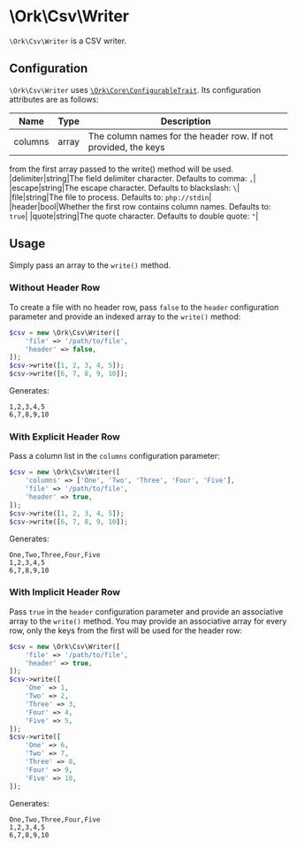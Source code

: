 # \Ork\Csv\Writer

`\Ork\Csv\Writer` is a CSV writer.

## Configuration

`\Ork\Csv\Writer` uses [`\Ork\Core\ConfigurableTrait`](https://github.com/AlexHowansky/ork-core/wiki/ConfigurableTrait).
Its configuration attributes are as follows:

|Name|Type|Description|
|----|----|-----------|
|columns|array|The column names for the header row. If not provided, the keys
from the first array passed to the write() method will be used.
|delimiter|string|The field delimiter character. Defaults to comma: `,`|
|escape|string|The escape character. Defaults to blackslash: `\`|
|file|string|The file to process. Defaults to: `php://stdin`|
|header|bool|Whether the first row contains column names. Defaults to: `true`|
|quote|string|The quote character. Defaults to double quote: `"`|

## Usage

Simply pass an array to the `write()` method.

### Without Header Row

To create a file with no header row, pass `false` to the `header` configuration
parameter and provide an indexed array to the `write()` method:

```php
$csv = new \Ork\Csv\Writer([
    'file' => '/path/to/file',
    'header' => false,
]);
$csv->write([1, 2, 3, 4, 5]);
$csv->write([6, 7, 8, 9, 10]);
```

Generates:

```csv
1,2,3,4,5
6,7,8,9,10
```

### With Explicit Header Row

Pass a column list in the `columns` configuration parameter:

```php
$csv = new \Ork\Csv\Writer([
    'columns' => ['One', 'Two', 'Three', 'Four', 'Five'],
    'file' => '/path/to/file',
    'header' => true,
]);
$csv->write([1, 2, 3, 4, 5]);
$csv->write([6, 7, 8, 9, 10]);
```

Generates:

```csv
One,Two,Three,Four,Five
1,2,3,4,5
6,7,8,9,10
```

### With Implicit Header Row

Pass `true` in the `header` configuration parameter and provide an associative
array to the `write()` method. You may provide an associative array for every
row, only the keys from the first will be used for the header row:

```php
$csv = new \Ork\Csv\Writer([
    'file' => '/path/to/file',
    'header' => true,
]);
$csv->write([
    'One' => 1,
    'Two' => 2,
    'Three' => 3,
    'Four' => 4,
    'Five' => 5,
]);
$csv->write([
    'One' => 6,
    'Two' => 7,
    'Three' => 8,
    'Four' => 9,
    'Five' => 10,
]);

```

Generates:

```csv
One,Two,Three,Four,Five
1,2,3,4,5
6,7,8,9,10
```
